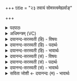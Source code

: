 +++
title = "२३ तवायं सोमस्त्वमेह्यर्वाङ्"

+++
<details><summary>पदपाठः</summary>

तव॑। अ॒यम्। सोमः॑। त्वम्। आ। इ॒हि॒। अ॒र्वाङ्। श॒श्व॒त्त॒ममिति॑ शश्वत्ऽत॒मम्। सु॒मना॒ इति॑ सु॒ऽमनाः॑। अ॒स्य। पा॒हि॒। अ॒स्मिन्। य॒ज्ञे। ब॒र्हिषि॑। आ। नि॒षद्य॑। नि॒सद्येति॑ नि॒ऽसद्य॑। द॒धि॒ष्व। इ॒मम्। ज॒ठरे॑। इन्दु॑म्। इ॒न्द्र॒। २३।
</details>

<details><summary>अधिमन्त्रम् (VC)</summary>

- विद्वान् देवता
- मेधातिथिर्ऋषिः
- भुरिक्पङ्क्तिः
- पञ्चमः
</details>

<details><summary>दयानन्द-सरस्वती (हि) - विषयः</summary>

फिर उसी विषय को अगले मन्त्र में कहा है ॥
</details>

<details><summary>दयानन्द-सरस्वती (हि) - पदार्थः</summary>

पदार्थान्वयभाषाः -  हे (इन्द्र) परम ऐश्वर्य की इच्छावाले विद्वन् ! जो (तव) आप का (अयम्) यह (सोमः) ऐश्वर्य का योग है, उस को (त्वम्) आप (आ, इहि) अच्छे प्रकार प्राप्त हूजिये (सुमनाः) धर्म कार्य्यों में प्रसन्नचित्त (अर्वाङ्) सन्मुख प्राप्त हुए (अस्य) इस अपने आत्मा के (शश्वत्तमम्) अधिकतर अनादि धर्म की (पाहि) रक्षा कीजिये (अस्मिन्) इस (बर्हिषि) उत्तम (यज्ञे) प्राप्त होने योग्य व्यवहार में (निषद्य) निरन्तर स्थित हो के (जठरे) जाठराग्नि में (इमम्) इस प्रत्यक्ष (इन्दुम्) रोगनाशक ओषधियों के रस को (आ, दधिष्व) अच्छे प्रकार धारण कीजिये ॥२३ ॥
</details>

<details><summary>दयानन्द-सरस्वती (हि) - भावार्थः</summary>

भावार्थभाषाः -  विद्वान् लोग सब के साथ सदा सन्मुखता को प्राप्त होके प्रसन्नचित्त हुए सनातन धर्म तथा विज्ञान का उपदेश किया करें, पथ्य अन्न आदि का भोजन करें और सदा पुरुषार्थ में प्रवृत्त रहें ॥२३ ॥
</details>

<details><summary>दयानन्द-सरस्वती (सं) - विषयः</summary>

पुनस्तमेव विषयमाह ॥
</details>

<details><summary>दयानन्द-सरस्वती (सं) - पदार्थः</summary>

पदार्थान्वयभाषाः -  हे इन्द्र विद्वन् ! यस्तवायं सोमोऽस्ति तं त्वमेहि सुमना अर्वाङ् सन्नस्य शश्वत्तमं पाहि। अस्मिन् बर्हिषि यज्ञे निषद्य जठर इममिन्दुं चादधिष्व ॥२३ ॥
</details>

<details><summary>दयानन्द-सरस्वती (सं) - भावार्थः</summary>

भावार्थभाषाः -  विद्वांसः सर्वैः सहाभिमुख्यं प्राप्य प्रसन्नमनसः सन्तः सनातनं धर्मं विज्ञानञ्चोपदिशेयुः पथ्यमन्नादि सेवेरन् सदैव पुरुषार्थे प्रयतेरँश्च ॥२३।
</details>

<details><summary>सविता जोशी ← दयानन्दः (म) - भावार्थः</summary>

भावार्थभाषाः -  विद्वान लोकांनी सर्वांसमोर प्रसन्नचित्त राहून सनातन् धर्म व विज्ञान यांचा उपदेश करावा. पथ्यकारक अन्नाचे भोजन करावे व सदैव पुरुषार्थ करावा.
</details>